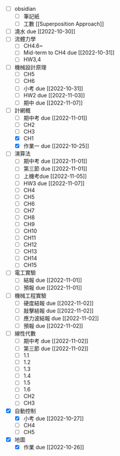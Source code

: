 - [ ] obsidian
	- [ ] 筆記紙
	- [ ] 工數 [[Superposition Approach]]
- [ ] 澆水 due [[2022-10-30]]
- [ ] 流體力學
	- [ ] CH4.6~
	- [ ] Mid-term to CH4 due [[2022-10-31]]
	- [ ] HW3,4 
- [ ] 機械設計原理
	- [ ] CH5
	- [ ] CH6
	- [ ] 小考 due [[2022-10-31]]
	- [ ] HW2 due [[2022-11-03]]
	- [ ] 期中 due [[2022-11-07]]
- [ ] 計網概
	- [ ] 期中考 due [[2022-11-01]]
	- [ ] CH2
	- [ ] CH3
	- [x] CH1
	- [x] 作業一 due [[2022-10-25]]
- [ ] 演算法
	- [ ] 期中考 due [[2022-11-01]]
	- [ ] 第三節 due [[2022-11-01]]
	- [ ] 上機考due [[2022-11-05]]
	- [ ] HW3 due [[2022-11-07]]
	- [ ] CH4
	- [ ] CH5
	- [ ] CH6
	- [ ] CH7
	- [ ] CH8
	- [ ] CH9
	- [ ] CH10
	- [ ] CH11
	- [ ] CH12
	- [ ] CH13
	- [ ] CH14
	- [ ] CH15
- [ ] 電工實驗
	- [ ] 結報 due [[2022-11-01]]
	- [ ] 預報 due [[2022-11-01]]
- [ ] 機械工程實驗
	- [ ] 硬度結報 due [[2022-11-02]]
	- [ ] 敲擊結報 due [[2022-11-02]]
	- [ ] 應力波結報 due [[2022-11-02]]
	- [ ] 預報 due [[2022-11-02]]
- [ ] 線性代數
	- [ ] 期中考 due [[2022-11-02]]
	- [ ] 第三節 due [[2022-11-02]]
	- [ ] 1.1
	- [ ] 1.2
	- [ ] 1.3
	- [ ] 1.4
	- [ ] 1.5
	- [ ] 1.6
	- [ ] CH2
	- [ ] CH3
- [x] 自動控制
	- [x] 小考 due [[2022-10-27]]
	- [ ] CH4
	- [ ] CH5
- [x] 地圖
	- [x] 作業 due [[2022-10-26]]
